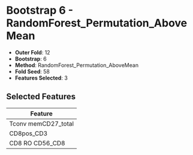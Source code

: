# Bootstrap 6 - RandomForest_Permutation_AboveMean

- **Outer Fold**: 12
- **Bootstrap**: 6
- **Method**: RandomForest_Permutation_AboveMean
- **Fold Seed**: 58
- **Features Selected**: 3

## Selected Features

| Feature |
|---------|
| Tconv memCD27_total |
| CD8pos_CD3 |
| CD8 RO CD56_CD8 |
